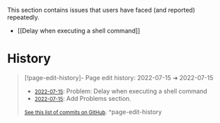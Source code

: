 This section contains issues that users have faced (and reported) repeatedly.

- [[Delay when executing a shell command]]

# History


> [!page-edit-history]- Page edit history: 2022-07-15 &#10132; 2022-07-15
> - [<small>2022-07-15</small>](https://github.com/Taitava/obsidian-shellcommands-documentation/commit/104c1229f4ecd7b84de0e1a795b90ccc0806c534): Problem: Delay when executing a shell command
> - [<small>2022-07-15</small>](https://github.com/Taitava/obsidian-shellcommands-documentation/commit/2863bb2cbfe00734897adec5e9ea4ea835aee8ea): Add Problems section.
> 
> [<small>See this list of commits on GitHub</small>](https://github.com/Taitava/obsidian-shellcommands-documentation/commits/main/Problems/Problems.md).
> ^page-edit-history